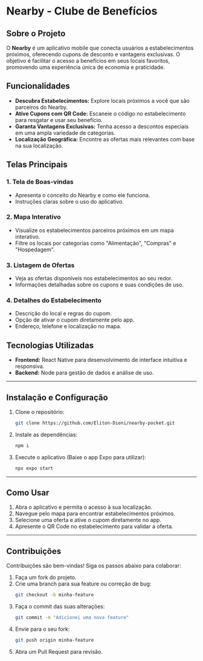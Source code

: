# Nearby - Clube de Benefícios

## Sobre o Projeto
O **Nearby** é um aplicativo mobile que conecta usuários a estabelecimentos próximos, oferecendo cupons de desconto e vantagens exclusivas. O objetivo é facilitar o acesso a benefícios em seus locais favoritos, promovendo uma experiência única de economia e praticidade.

## Funcionalidades

- **Descubra Estabelecimentos:** Explore locais próximos a você que são parceiros do Nearby.
- **Ative Cupons com QR Code:** Escaneie o código no estabelecimento para resgatar e usar seu benefício.
- **Garanta Vantagens Exclusivas:** Tenha acesso a descontos especiais em uma ampla variedade de categorias.
- **Localização Geográfica:** Encontre as ofertas mais relevantes com base na sua localização.

## Telas Principais

### 1. **Tela de Boas-vindas**
- Apresenta o conceito do Nearby e como ele funciona.
- Instruções claras sobre o uso do aplicativo.

### 2. **Mapa Interativo**
- Visualize os estabelecimentos parceiros próximos em um mapa interativo.
- Filtre os locais por categorias como "Alimentação", "Compras" e "Hospedagem".

### 3. **Listagem de Ofertas**
- Veja as ofertas disponíveis nos estabelecimentos ao seu redor.
- Informações detalhadas sobre os cupons e suas condições de uso.

### 4. **Detalhes do Estabelecimento**
- Descrição do local e regras do cupom.
- Opção de ativar o cupom diretamente pelo app.
- Endereço, telefone e localização no mapa.

## Tecnologias Utilizadas

- **Frontend:** React Native para desenvolvimento de interface intuitiva e responsiva.
- **Backend:** Node para gestão de dados e análise de uso.

---

## Instalação e Configuração

1. Clone o repositório:
   ```bash
   git clone https://github.com/Eliton-Dioni/nearby-pocket.git
   ```
2. Instale as dependências:
   ```bash
   npm i
   ```
3. Execute o aplicativo (Baixe o app Expo para utilizar):
   ```bash
   npx expo start
   ```

---

## Como Usar

1. Abra o aplicativo e permita o acesso à sua localização.
2. Navegue pelo mapa para encontrar estabelecimentos próximos.
3. Selecione uma oferta e ative o cupom diretamente no app.
4. Apresente o QR Code no estabelecimento para validar a oferta.

---

## Contribuições
Contribuições são bem-vindas! Siga os passos abaixo para colaborar:

1. Faça um fork do projeto.
2. Crie uma branch para sua feature ou correção de bug:
   ```bash
   git checkout -b minha-feature
   ```
3. Faça o commit das suas alterações:
   ```bash
   git commit -m "Adicionei uma nova feature"
   ```
4. Envie para o seu fork:
   ```bash
   git push origin minha-feature
   ```
5. Abra um Pull Request para revisão.

